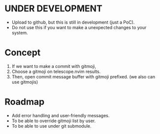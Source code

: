 # UNDER DEVELOPMENT
* Upload to github, but this is still in development (just a PoC).
* Do not use this if you want to make a unexpected changes to your system.

# Concept
1. If we want to make a commit with gitmoji,
2. Choose a gitmoji on telescope.nvim results.
3. Then, open commit message buffer with gitmoji prefixed.
(we also can use gitmojis)

# Roadmap
* Add error handling and user-friendly messages.
* To be able to override gitmoji list by user.
* To be able to use under git submodule.
